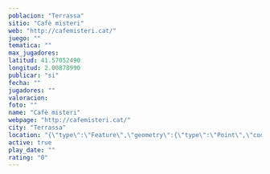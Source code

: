 ```yaml
---
poblacion: "Terrassa"
sitio: "Cafè misteri"
web: "http://cafemisteri.cat/"
juego: ""
tematica: ""
max_jugadores: 
latitud: 41.57052490
longitud: 2.00878990
publicar: "si"
fecha: ""
jugadores: ""
valoracion: 
foto: ""
name: "Cafè misteri"
webpage: "http://cafemisteri.cat/"
city: "Terrassa"
location: "{\"type\":\"Feature\",\"geometry\":{\"type\":\"Point\",\"coordinates\":[41.5705249,2.0087899]}}"
active: true
play_date: ""
rating: "0"
---
```

